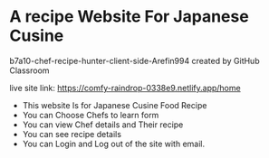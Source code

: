 
# A recipe Website For Japanese Cusine
b7a10-chef-recipe-hunter-client-side-Arefin994 created by GitHub Classroom

live site link: https://comfy-raindrop-0338e9.netlify.app/home

* This website Is for Japanese Cusine Food Recipe
* You can Choose Chefs to learn form
* You can view Chef details and Their recipe
* You can  see recipe details 
* You can Login and Log out of the site with email. 

